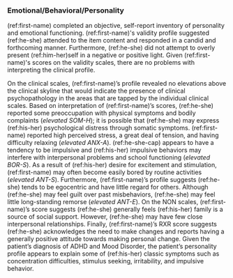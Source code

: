 ### Emotional/Behavioral/Personality

(ref:first-name) completed an objective, self-report inventory of personality and emotional functioning.
(ref:first-name)'s validity profile suggested (ref:he-she) attended to the item content and responded in a candid and forthcoming manner.
Furthermore, (ref:he-she) did not attempt to overly present (ref:him-her)self in a negative or positive light.
Given (ref:first-name)'s scores on the validity scales, there are no problems with interpreting the clinical profile.

On the clinical scales, (ref:first-name)’s profile revealed no elevations above the clinical skyline that would indicate the presence of clinical psychopathology in the areas that are tapped by the individual clinical scales.
Based on interpretation of (ref:first-name)’s scores, (ref:he-she) reported some preoccupation with physical symptoms and bodily complaints (_elevated SOM-H_); it is possible that (ref:he-she) may express (ref:his-her) psychological distress through somatic symptoms.
(ref:first-name) reported high perceived stress, a great deal of tension, and having difficulty relaxing (_elevated ANX-A_).
(ref:he-she-cap) appears to have a tendency to be impulsive and (ref:his-her) impulsive behaviors may interfere with interpersonal problems and school functioning (_elevated BOR-S_).
As a result of (ref:his-her) desire for excitement and stimulation, (ref:first-name) may often become easily bored by routine activities (_elevated ANT-S_).
Furthermore, (ref:first-name)’s profile suggests (ref:he-she) tends to be egocentric and have little regard for others.
Although (ref:he-she) may feel guilt over past misbehaviors, (ref:he-she) may feel little long-standing remorse (_elevated ANT-E_).
On the NON scales, (ref:first-name)’s score suggests (ref:he-she) generally feels (ref:his-her) family is a source of social support.
However, (ref:he-she) may have few close interpersonal relationships.
Finally, (ref:first-name)’s RXR score suggests (ref:he-she) acknowledges the need to make changes and reports having a generally positive attitude towards making personal change.
Given the patient’s diagnosis of ADHD and Mood Disorder, the patient’s personality profile appears to explain some of (ref:his-her) classic symptoms such as concentration difficulties, stimulus seeking, irritability, and impulsive behavior.
